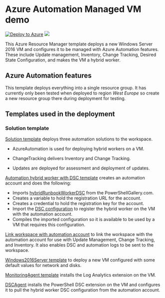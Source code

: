 # Azure Automation Managed VM demo

[![Deploy to Azure](http://azuredeploy.net/deploybutton.png)](https://portal.azure.com/#create/Microsoft.Template/uri/https%3A%2F%2Fraw.githubusercontent.com%2Fazureautomation%2Fautomation-packs%2Fmaster%2Fmanaged-vm%2Fazuredeploy.json) 
<a href="http://armviz.io/#/?load=https%3A%2F%2Fraw.githubusercontent.com%2Fazureautomation%2Fautomation-packs%2Fmaster%2Fmanaged-vm%2Fazuredeploy.json" target="_blank">
    <img src="http://armviz.io/visualizebutton.png"/>
</a>

This Azure Resource Manager template deploys a new Windows Server 2016 VM and configures it to be managed with Azure Automation features. These include Update management, Inventory, Change Tracking, Desired State Configuration, and makes the VM a hybrid worker.

## Azure Automation features

This template deploys everything into a single resource group. It has currently only been tested when deployed to region *West Europe* so  create a new resource group there during deployment for testing.

## Templates used in the deployment

### Solution template

[Solution template](https://raw.githubusercontent.com/azureautomation/automation-packs/master/managed-vm/linked-templates/solution.json) deploys three automation solutions to the workspace.

* AzureAutomation is used for deploying hybrid workers on a VM. 

* ChangeTracking delivers Inventory and Change Tracking.

* Updates are deployed for assessment and deployment of updates. 

[Automation hybrid worker with DSC template](https://raw.githubusercontent.com/azureautomation/automation-packs/master/managed-vm/linked-templates/hybridworkerwithdsc.json) creates an automation account and does the following:
* Imports [hybridRunbookWorkerDSC](https://www.powershellgallery.com/packages/HybridRunbookWorkerDsc/1.0.0.0) from the PowerShellGallery.com.
* Creates a variable to hold the registration URL for the account.
* Creates a credential to hold the registration key for the account.
* Import the [DSC configuration](https://raw.githubusercontent.com/azureautomation/automation-packs/master/managed-vm/dsc-configurations/HybridWorkerConfig.ps1) to register the hybrid worker on the VM with the automation account.
* Compiles the imported configuration so it is available to be used by a VM that requires this configuration.

[Link workspace with automation account](https://raw.githubusercontent.com/azureautomation/automation-packs/master/managed-vm/linked-templates/linkedworkspaceaccount.json) to link the workspace with the automation account for use with Update Management, Change Tracking, and Inventory. It also enables DSC and automation logs to be sent to the workspace.

[Windows2016Server template](https://raw.githubusercontent.com/azureautomation/automation-packs/master/managed-vm/linked-templates/Windows2016Server.json) to deploy a new VM configured with some default values for network and disks.

[MonitoringAgent template](https://raw.githubusercontent.com/azureautomation/automation-packs/master/managed-vm/linked-templates/monitoringagent.json) installs the Log Analytics extension on the VM.

[DSCAgent](https://raw.githubusercontent.com/azureautomation/automation-packs/master/managed-vm/linked-templates/dscagent.json) installs the PowerShell DSC extension on the VM and configures it to pull the hybrid worker DSC configuration from the automation account.
